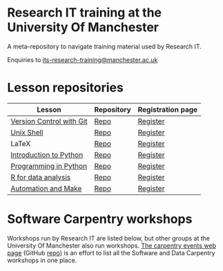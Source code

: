 # Research IT training at the University Of Manchester 
A meta-repository to navigate training material used by Research IT.

Enquiries to <its-research-training@manchester.ac.uk>

# Lesson repositories
|Lesson|Repository|Registration page|
|----|----|----|
|[Version Control with Git](https://gcapes.github.io/git-course)|[Repo](https://github.com/gcapes/git-course)|[Register](https://app.manchester.ac.uk/rgit)
|[Unix Shell](https://swcarpentry.github.io/shell-novice)|[Repo](https://github.com/swcarpentry/shell-novice)|[Register](https://app.manchester.ac.uk/RSHELL)|
|LaTeX|[Repo](https://github.com/gcapes/latex-course)|[Register](https://app.manchester.ac.uk/rlatex)|
|[Introduction to Python](https://swcarpentry.github.io/python-novice-inflammation/)|[Repo](https://swcarpentry.github.io/python-novice-inflammation/)|[Register](https://app.manchester.ac.uk/rpythonint)|
|[Programming in Python](https://uomresearchit.github.io/programming_with_python/)|[Repo](https://github.com/UoMResearchIT/programming_with_python/)|[Register](https://app.manchester.ac.uk/rpythonpro)|
|[R for data analysis](https://uomresearchit.github.io/r-tidyverse-intro)|[Repo](https://github.com/UoMResearchIT/r-tidyverse-intro)|[Register](https://app.manchester.ac.uk/rrdata)|
|[Automation and Make](https://swcarpentry.github.io/make-novice)|[Repo](https://github.com/swcarpentry/make-novice)|[Register](https://app.manchester.ac.uk/rmake)|

# Software Carpentry workshops
Workshops run by Research IT are listed below, but other groups at the University Of Manchester
also run workshops.
[The carpentry events web page](https://uomresearchit.github.io/carpentries-manchester/) (GitHub [repo](https://github.com/anenadic/carpentries-manchester))
is an effort to list all the Software and Data Carpentry workshops in one place.
